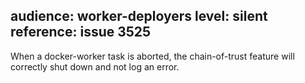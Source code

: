 audience: worker-deployers
level: silent
reference: issue 3525
---
When a docker-worker task is aborted, the chain-of-trust feature will correctly shut down and not log an error.
